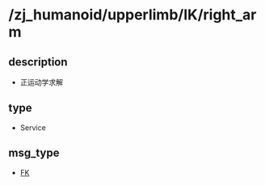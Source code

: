 # /zj_humanoid/upperlimb/IK/right_arm

## description
- 正运动学求解

## type
- Service

## msg_type
- [FK](../../../../../zj_humanoid_types.md#FK)

